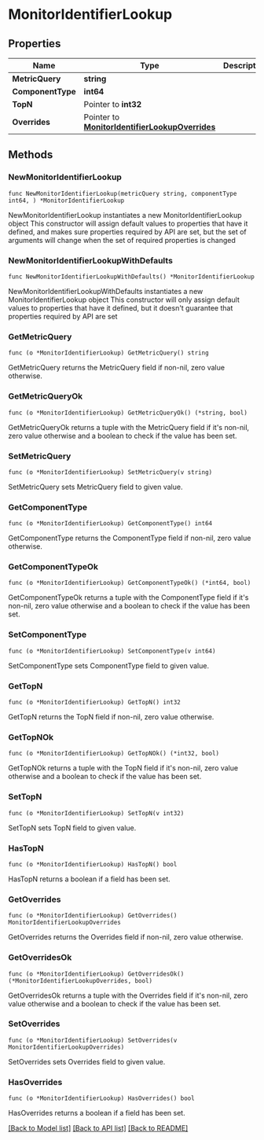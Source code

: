 # MonitorIdentifierLookup

## Properties

Name | Type | Description | Notes
------------ | ------------- | ------------- | -------------
**MetricQuery** | **string** |  | 
**ComponentType** | **int64** |  | 
**TopN** | Pointer to **int32** |  | [optional] 
**Overrides** | Pointer to [**MonitorIdentifierLookupOverrides**](MonitorIdentifierLookupOverrides.md) |  | [optional] 

## Methods

### NewMonitorIdentifierLookup

`func NewMonitorIdentifierLookup(metricQuery string, componentType int64, ) *MonitorIdentifierLookup`

NewMonitorIdentifierLookup instantiates a new MonitorIdentifierLookup object
This constructor will assign default values to properties that have it defined,
and makes sure properties required by API are set, but the set of arguments
will change when the set of required properties is changed

### NewMonitorIdentifierLookupWithDefaults

`func NewMonitorIdentifierLookupWithDefaults() *MonitorIdentifierLookup`

NewMonitorIdentifierLookupWithDefaults instantiates a new MonitorIdentifierLookup object
This constructor will only assign default values to properties that have it defined,
but it doesn't guarantee that properties required by API are set

### GetMetricQuery

`func (o *MonitorIdentifierLookup) GetMetricQuery() string`

GetMetricQuery returns the MetricQuery field if non-nil, zero value otherwise.

### GetMetricQueryOk

`func (o *MonitorIdentifierLookup) GetMetricQueryOk() (*string, bool)`

GetMetricQueryOk returns a tuple with the MetricQuery field if it's non-nil, zero value otherwise
and a boolean to check if the value has been set.

### SetMetricQuery

`func (o *MonitorIdentifierLookup) SetMetricQuery(v string)`

SetMetricQuery sets MetricQuery field to given value.


### GetComponentType

`func (o *MonitorIdentifierLookup) GetComponentType() int64`

GetComponentType returns the ComponentType field if non-nil, zero value otherwise.

### GetComponentTypeOk

`func (o *MonitorIdentifierLookup) GetComponentTypeOk() (*int64, bool)`

GetComponentTypeOk returns a tuple with the ComponentType field if it's non-nil, zero value otherwise
and a boolean to check if the value has been set.

### SetComponentType

`func (o *MonitorIdentifierLookup) SetComponentType(v int64)`

SetComponentType sets ComponentType field to given value.


### GetTopN

`func (o *MonitorIdentifierLookup) GetTopN() int32`

GetTopN returns the TopN field if non-nil, zero value otherwise.

### GetTopNOk

`func (o *MonitorIdentifierLookup) GetTopNOk() (*int32, bool)`

GetTopNOk returns a tuple with the TopN field if it's non-nil, zero value otherwise
and a boolean to check if the value has been set.

### SetTopN

`func (o *MonitorIdentifierLookup) SetTopN(v int32)`

SetTopN sets TopN field to given value.

### HasTopN

`func (o *MonitorIdentifierLookup) HasTopN() bool`

HasTopN returns a boolean if a field has been set.

### GetOverrides

`func (o *MonitorIdentifierLookup) GetOverrides() MonitorIdentifierLookupOverrides`

GetOverrides returns the Overrides field if non-nil, zero value otherwise.

### GetOverridesOk

`func (o *MonitorIdentifierLookup) GetOverridesOk() (*MonitorIdentifierLookupOverrides, bool)`

GetOverridesOk returns a tuple with the Overrides field if it's non-nil, zero value otherwise
and a boolean to check if the value has been set.

### SetOverrides

`func (o *MonitorIdentifierLookup) SetOverrides(v MonitorIdentifierLookupOverrides)`

SetOverrides sets Overrides field to given value.

### HasOverrides

`func (o *MonitorIdentifierLookup) HasOverrides() bool`

HasOverrides returns a boolean if a field has been set.


[[Back to Model list]](../README.md#documentation-for-models) [[Back to API list]](../README.md#documentation-for-api-endpoints) [[Back to README]](../README.md)


